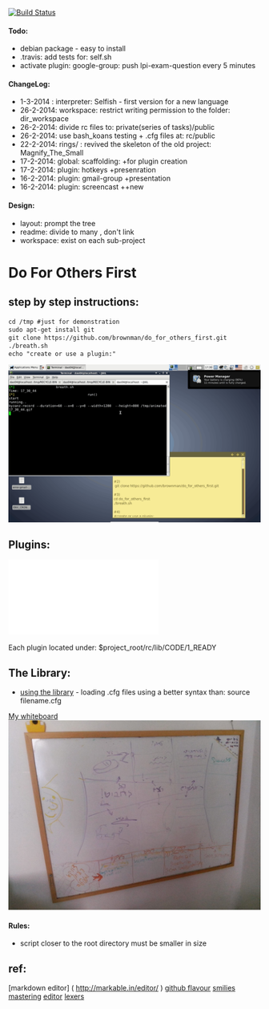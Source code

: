 
[![Build Status](https://travis-ci.org/brownman/do_for_others_first.png?branch=develop)](https://travis-ci.org/brownman/do_for_others_first)
#### Todo:
- debian package - easy to install
- .travis: add tests for: self.sh
- activate plugin: google-group: push lpi-exam-question every 5 minutes

#### ChangeLog:
- 1-3-2014 : interpreter: Selfish - first version for a new language
- 26-2-2014: workspace: restrict writing permission to the folder: dir_workspace
- 26-2-2014: divide rc files to: private(series of tasks)/public
- 26-2-2014: use bash_koans testing + .cfg files at: rc/public 
- 22-2-2014: rings/ : revived the skeleton of the old project: Magnify_The_Small
- 17-2-2014: global: scaffolding:      +for plugin creation
- 17-2-2014: plugin: hotkeys           +presenration
- 16-2-2014: plugin: gmail-group       +presentation
- 16-2-2014: plugin: screencast        ++new

#### Design:
- layout: prompt the tree
- readme: divide to many , don't link
- workspace: exist on each sub-project


Do For Others First
=
step by step instructions:
---------------------------------


```shell
cd /tmp #just for demonstration
sudo apt-get install git
git clone https://github.com/brownman/do_for_others_first.git
./breath.sh
echo "create or use a plugin:"

```

![demo](./.GIF/root.gif)
 



Plugins:
-----------
![do for others first](./works/do_for_others_first/README.md)

Each plugin located under: $project_root/rc/lib/CODE/1_READY


The Library:
----------
* [using the library](./rc) - loading .cfg files using a better syntax than: source filename.cfg 



[My whiteboard](./WHITEBOARD)
![whiteboard](./WHITEBOARD/whiteboard.jpg)

#### Rules:
- script closer to the root directory must be smaller in size

ref:
--
[markdown editor] ( http://markable.in/editor/ )
[github flavour](https://help.github.com/articles/markdown-basics#links)
[smilies](http://www.emoji-cheat-sheet.com/)
[mastering](http://guides.github.com/overviews/mastering-markdown/)
[editor](http://dillinger.io/)
[lexers](https://github.com/github/linguist/blob/master/lib/linguist/languages.yml)



